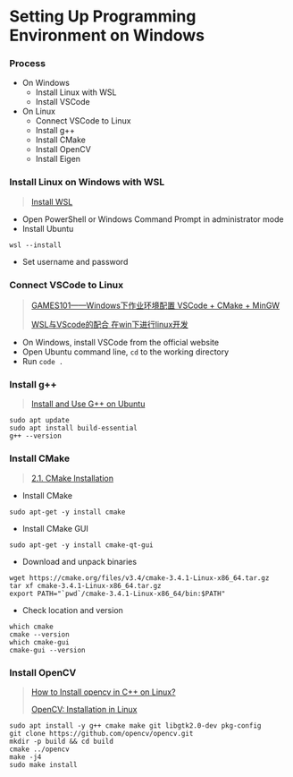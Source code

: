 # Setting Up Programming Environment on Windows
### Process
- On Windows
  - Install Linux with WSL
  - Install VSCode
- On Linux
  - Connect VSCode to Linux
  - Install g++
  - Install CMake
  - Install OpenCV
  - Install Eigen

### Install Linux on Windows with WSL
> [Install WSL](https://learn.microsoft.com/en-us/windows/wsl/install)
- Open PowerShell or Windows Command Prompt in administrator mode
- Install Ubuntu
```
wsl --install
```
- Set username and password

### Connect VSCode to Linux
> [GAMES101——Windows下作业环境配置 VSCode + CMake + MinGW](https://www.bilibili.com/video/BV1Mo4y197g4/?spm_id_from=333.337.search-card.all.click&vd_source=da443e71bf5e7fefec997d649b02e803)
> 
> [WSL与VScode的配合 在win下进行linux开发](https://www.bilibili.com/video/BV1QJ411x7Yi/?spm_id_from=333.337.search-card.all.click&vd_source=da443e71bf5e7fefec997d649b02e803)
- On Windows, install VSCode from the official website
- Open Ubuntu command line, `cd` to the working directory
- Run `code .`

### Install g++
> [Install and Use G++ on Ubuntu](https://linuxhint.com/install-and-use-g-on-ubuntu/)
```
sudo apt update
sudo apt install build-essential
g++ --version
```

### Install CMake
> [2.1. CMake Installation](https://cgold.readthedocs.io/en/latest/first-step/installation.html)
- Install CMake
```
sudo apt-get -y install cmake
```

- Install CMake GUI
```
sudo apt-get -y install cmake-qt-gui
```

- Download and unpack binaries
```
wget https://cmake.org/files/v3.4/cmake-3.4.1-Linux-x86_64.tar.gz
tar xf cmake-3.4.1-Linux-x86_64.tar.gz
export PATH="`pwd`/cmake-3.4.1-Linux-x86_64/bin:$PATH"
```

- Check location and version
```
which cmake
cmake --version
which cmake-gui
cmake-gui --version
```

### Install OpenCV
> [How to Install opencv in C++ on Linux?](https://www.geeksforgeeks.org/how-to-install-opencv-in-c-on-linux/)
>
> [OpenCV: Installation in Linux](https://docs.opencv.org/4.x/d7/d9f/tutorial_linux_install.html)
>
```
sudo apt install -y g++ cmake make git libgtk2.0-dev pkg-config
git clone https://github.com/opencv/opencv.git
mkdir -p build && cd build
cmake ../opencv
make -j4
sudo make install
```
